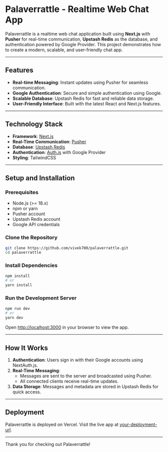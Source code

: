 # Palaverrattle - Realtime Web Chat App

Palaverrattle is a realtime web chat application built using **Next.js** with **Pusher** for real-time communication, **Upstash Redis** as the database, and authentication powered by Google Provider. This project demonstrates how to create a modern, scalable, and user-friendly chat app.

---

## Features

- **Real-time Messaging**: Instant updates using Pusher for seamless communication.
- **Google Authentication**: Secure and simple authentication using Google.
- **Scalable Database**: Upstash Redis for fast and reliable data storage.
- **User-Friendly Interface**: Built with the latest React and Next.js features.

---

## Technology Stack

- **Framework**: [Next.js](https://nextjs.org/)
- **Real-Time Communication**: [Pusher](https://pusher.com/)
- **Database**: [Upstash Redis](https://upstash.com/)
- **Authentication**: [Auth.js](https://authjs.dev/) with Google Provider
- **Styling**: TailwindCSS 

---

## Setup and Installation

### Prerequisites

- Node.js (>= 18.x)
- npm or yarn
- Pusher account
- Upstash Redis account
- Google API credentials

### Clone the Repository
```bash
git clone https://github.com/vivek700/palaverrattle.git
cd palaverrattle
```

### Install Dependencies
```bash
npm install
# or
yarn install
```

### Run the Development Server
```bash
npm run dev
# or
yarn dev
```

Open [http://localhost:3000](http://localhost:3000) in your browser to view the app.

---

## How It Works

1. **Authentication**: Users sign in with their Google accounts using NextAuth.js.
2. **Real-Time Messaging**:
   - Messages are sent to the server and broadcasted using Pusher.
   - All connected clients receive real-time updates.
3. **Data Storage**: Messages and metadata are stored in Upstash Redis for quick access.

---

## Deployment

Palaverrattle is deployed on Vercel. Visit the live app at [your-deployment-url](https://palaverrattle.vercel.app).

---


Thank you for checking out Palaverrattle!

